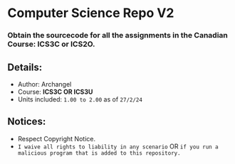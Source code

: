 # Computer Science Repo V2
### Obtain the sourcecode for all the assignments in the Canadian Course: ICS3C or ICS2O.

## Details:
- Author: Archangel
- Course: **ICS3C OR ICS3U**
- Units included: ``1.00 to 2.00`` as of ``27/2/24``

## Notices:
- Respect Copyright Notice.
- ``I waive all rights to liability in any scenario`` OR ``if you run a malicious program that is added to this repository.``
